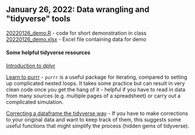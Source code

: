 ## January 26, 2022: Data wrangling and "tidyverse" tools

[20220126_demo.R](./20220126_demo.R) - code for short demonstration in class
[20220126_demo.xlsx](/20220126_demo.xlsx) - Excel file containing data for demo

#### Some helpful tidyverse resources

[Introduction to dplyr](https://cran.r-project.org/web/packages/dplyr/vignettes/dplyr.html)

[Learn to purrr](https://www.rebeccabarter.com/blog/2019-08-19_purrr/) - `purrr` is a useful package for iterating, compared to setting up complicated nested loops. It takes some practice but can result in very clean code once you get the hang of it - helpful if you have to read in data from many sources (e.g. multiple pages of a spreadsheet) or carry out a complicated simulation.

[Correcting a dataframe the tidyverse way](http://ritsokiguess.site/docs/2021/04/26/correcting-a-dataframe-the-tidyverse-way/) - If you have to make corrections to your original data and want to keep track of them, this suggests some useful functions that might simplify the process (hidden gems of tidyverse).
